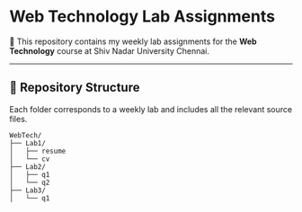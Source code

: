# Web Technology Lab Assignments

📘 This repository contains my weekly lab assignments for the **Web Technology** course at Shiv Nadar University Chennai.

---

## 📂 Repository Structure

Each folder corresponds to a weekly lab and includes all the relevant source files.

```text
WebTech/
├── Lab1/
│   ├── resume
│   └── cv
├── Lab2/
│   ├── q1
│   └── q2
├── Lab3/
│   └── q1
```

